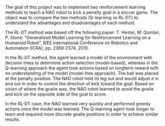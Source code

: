 The goal of this project was to implement two reinforcement learning methods to teach a NAO robot to kick a penalty goal in a soccer game.  The object was to compare the two methods (Q-learning vs RL-DT) to understand the advantages and disadvantages of each method.

The RL-DT method was based off the following paper:
T. Hester, M. Quinlan, P. Stone: “Generalized Model Learning for Reinforcement Learning on a Humanoid Robot”, IEEE International Conference on Robotics and Automation (ICRA), pp. 2369-2374, 2010.

In the RL-DT method, the agent learned a model of the environment with decision trees to determine action selection (model-based), whereas in the Q-learning approach the agent took actions based on longterm reward with no understanding of the model (model-free approach).  The ball was placed at the penalty position.  The NAO robot held its leg out and would adjust it in and out in order to control the direction of kick toward the goal. Based on vision of where the goalie was, the NAO robot learned to avoid the goalie and kick on the opposite side of the goal to score.

In the RL-DT case, the NAO learned very quickly and performed greedy actions once the model was learned.  The Q-learning agent took longer to learn and required more discrete goalie positions in order to achieve similar results.

